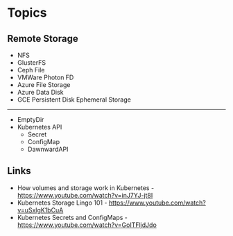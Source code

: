 Topics
======
Remote Storage
--------
- NFS
- GlusterFS
- Ceph File
- VMWare Photon FD
- Azure File Storage
- Azure Data Disk
- GCE Persistent Disk
Ephemeral Storage
----
- EmptyDir
- Kubernetes API
  - Secret
  - ConfigMap
  - DawnwardAPI

Links
----
- How volumes and storage work in Kubernetes -  https://www.youtube.com/watch?v=inJ7YJ-jt8I
- Kubernetes Storage Lingo 101 - https://www.youtube.com/watch?v=uSxlgK1bCuA 
- Kubernetes Secrets and ConfigMaps - https://www.youtube.com/watch?v=GoITFljdJdo